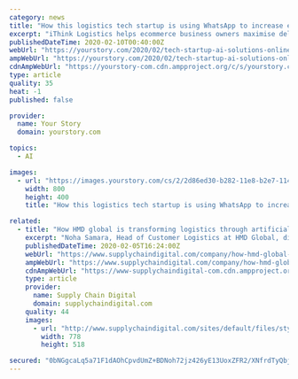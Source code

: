 ```yaml
---
category: news
title: "How this logistics tech startup is using WhatsApp to increase efficiency and revenue"
excerpt: "iThink Logistics helps ecommerce business owners maximise delivery of their parcels, with multiple logistics on one single platform using AI-ML automation. With WhatsApp, they were able to save time and effort in identifying customer intent and shipment delivery confirmation. When Vipul Yadav, Paresh Parmar, Nikul Dodiya, Zaiba Sarang and ..."
publishedDateTime: 2020-02-10T00:40:00Z
webUrl: "https://yourstory.com/2020/02/tech-startup-ai-solutions-online-sellers-whatsapp"
ampWebUrl: "https://yourstory.com/2020/02/tech-startup-ai-solutions-online-sellers-whatsapp/amp"
cdnAmpWebUrl: "https://yourstory-com.cdn.ampproject.org/c/s/yourstory.com/2020/02/tech-startup-ai-solutions-online-sellers-whatsapp/amp"
type: article
quality: 35
heat: -1
published: false

provider:
  name: Your Story
  domain: yourstory.com

topics:
  - AI

images:
  - url: "https://images.yourstory.com/cs/2/2d86ed30-b282-11e8-b2e7-114aea10c711/1580820980079.png?fm=png&auto=format"
    width: 800
    height: 400
    title: "How this logistics tech startup is using WhatsApp to increase efficiency and revenue"

related:
  - title: "How HMD global is transforming logistics through artificial intelligence and increased visibility"
    excerpt: "Noha Samara, Head of Customer Logistics at HMD Global, discusses the importance of end-to-end visibility and artificial intelligence within logistics Noha Samara, Head of Customer Logistics, started her career as an electronics engineer before finding her footing in the supply chain function where she has spent most of her career. Having worked ..."
    publishedDateTime: 2020-02-05T16:24:00Z
    webUrl: "https://www.supplychaindigital.com/company/how-hmd-global-transforming-logistics-through-artificial-intelligence-and-increased"
    ampWebUrl: "https://www.supplychaindigital.com/company/how-hmd-global-transforming-logistics-through-artificial-intelligence-and-increased?amp"
    cdnAmpWebUrl: "https://www-supplychaindigital-com.cdn.ampproject.org/c/s/www.supplychaindigital.com/company/how-hmd-global-transforming-logistics-through-artificial-intelligence-and-increased?amp"
    type: article
    provider:
      name: Supply Chain Digital
      domain: supplychaindigital.com
    quality: 44
    images:
      - url: "http://www.supplychaindigital.com/sites/default/files/styles/slider_detail/public/company/profile/Nokia%202720.jpg?itok=iz5lzXqg"
        width: 778
        height: 518

secured: "0bNGgcaLq5a71F1dAOhCpvdUmZ+BDNoh72jz426yE13UoxZFR2/XNfrdTyQbjdPYOX8bIzbBbzY4eQ+mkxOcC/79P1W+rG4ifyUQAQOrLRISFPISKYpEXaR8YpQ+mVf5GGyGQG1H6j+kFm3hxHM1h4x9zLnhSClHxZ79qujmuZt6cq+M8PDy+ehEsjYQY4ychH27wfhH0sEO0KgMNYmASCFG8qP9yAL1+vNCNE4nG9ZgSdKAsyVLKAO8aiFymLpgsLG0ga4hQW62E7aoa/AKrC8uLQACxWJ/zeS+vdiYpkt0XFUOpczekKAMgVl9rxtu;gsbmcbM+KHsgOowUmmhG2w=="
---
```


